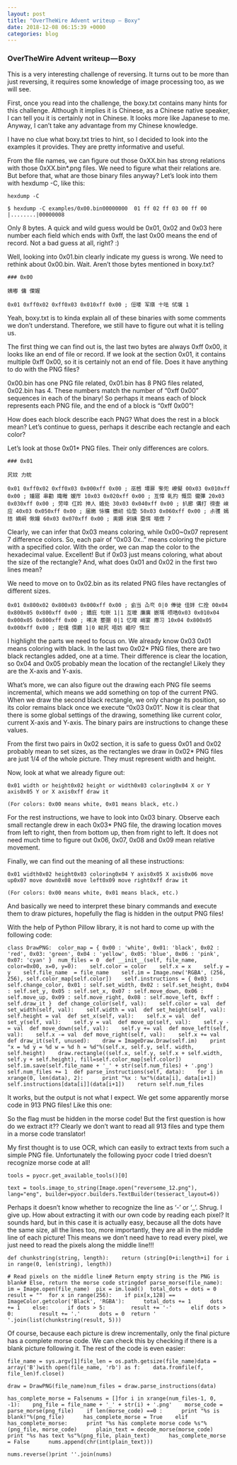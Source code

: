 ```yaml
---
layout: post
title: "OverTheWire Advent writeup — Boxy"
date: 2018-12-08 06:15:39 +0000
categories: blog
---
```


### OverTheWire Advent writeup — Boxy

This is a very interesting challenge of reversing. It turns out to be more than just reversing, it requires some knowledge of image processing too, as we will see.

First, once you read into the challenge, the boxy.txt contains many hints for this challenge. Although it implies it is Chinese, as a Chinese native speaker, I can tell you it is certainly not in Chinese. It looks more like Japanese to me. Anyway, I can’t take any advantage from my Chinese knowledge.

I have no clue what boxy.txt tries to hint, so I decided to look into the examples it provides. They are pretty informative and useful.

From the file names, we can figure out those 0xXX.bin has strong relations with those 0xXX.bin*.png files. We need to figure what their relations are. But before that, what are those binary files anyway? Let’s look into them with hexdump -C, like this:

```
hexdump -C
```

```
$ hexdump -C examples/0x00.bin00000000  01 ff 02 ff 03 00 ff 00                       |........|00000008
```

Only 8 bytes. A quick and wild guess would be 0x01, 0x02 and 0x03 here number each field which ends with 0xff, the last 0x00 means the end of record. Not a bad guess at all, right? :)

Well, looking into 0x01.bin clearly indicate my guess is wrong. We need to rethink about 0x00.bin. Wait. Aren’t those bytes mentioned in boxy.txt?

```
### 0x00
```

```
姨嘟 傭 傈媉
```

```
0x01 0xff0x02 0xff0x03 0x010xff 0x00 ; 侸喽 军廎 十呿 侙壌 1
```

Yeah, boxy.txt is to kinda explain all of these binaries with some comments we don’t understand. Therefore, we still have to figure out what it is telling us.

The first thing we can find out is, the last two bytes are always 0xff 0x00, it looks like an end of file or record. If we look at the section 0x01, it contains multiple 0xff 0x00, so it is certainly not an end of file. Does it have anything to do with the PNG files?

0x00.bin has one PNG file related, 0x01.bin has 8 PNG files related, 0x02.bin has 4. These numbers match the number of “0xff 0x00” sequences in each of the binary! So perhaps it means each of block represents each PNG file, and the end of a block is “0xff 0x00”!

How does each block describe each PNG? What does the rest in a block mean? Let’s continue to guess, perhaps it describe each rectangle and each color?

Let’s look at those 0x01* PNG files. Their only differences are colors.

```
### 0x01
```

```
凥妏 力帎
```

```
0x01 0xff0x02 0xff0x03 0x000xff 0x00 ; 巫乸 墰扉 奓夗 嶛儗 00x03 0x010xff 0x00 ; 媑寤 串勸 嬂囎 嫒厏 10x03 0x020xff 0x00 ; 亙慞 乹扚 慨岊 徿彃 20x03 0x030xff 0x00 ; 劳啈 仜姈 抻人 婚处 30x03 0x040xff 0x00 ; 扒廊 傋打 徬壸 崍应 40x03 0x050xff 0x00 ; 届嬎 怺壙 徾屻 佡垫 50x03 0x060xff 0x00 ; 尗彟 嫣拮 嫡峒 偢嫚 60x03 0x070xff 0x00 ; 奥嫄 剁峓 垔佴 嘔偬 7
```

Clearly, we can infer that 0x03 means coloring, while 0x00~0x07 represent 7 difference colors. So, each pair of “0x03 0x..” means coloring the picture with a specified color. With the order, we can map the color to the hexadecimal value. Excellent! But if 0x03 just means coloring, what about the size of the rectangle? And, what does 0x01 and 0x02 in the first two lines mean?

We need to move on to 0x02.bin as its related PNG files have rectangles of different sizes.

```
0x01 0x800x02 0x800x03 0x000xff 0x00 ; 侴当 屳亪 0|0 俸徙 佳姅 仁拴 00x04 0x800x05 0x800xff 0x00 ; 嬻庇 句崁 1|1 互嚒 廉廙 嵌壻 唝哠0x03 0x010x04 0x000x05 0x800xff 0x00 ; 嗉决 塟弸 0|1 忆噑 峭宴 廗习 10x04 0x800x05 0x000xff 0x00 ; 巸俴 偄廳 1|0 岰凥 唔妨 崏坾 惰兰
```

I highlight the parts we need to focus on. We already know 0x03 0x01 means coloring with black. In the last two 0x02* PNG files, there are two black rectangles added, one at a time. Their difference is clear the location, so 0x04 and 0x05 probably mean the location of the rectangle! Likely they are the X-axis and Y-axis.

What’s more, we can also figure out the drawing each PNG file seems incremental, which means we add something on top of the current PNG. When we draw the second black rectangle, we only change its position, so its color remains black once we execute “0x03 0x01”. Now it is clear that there is some global settings of the drawing, something like current color, current X-axis and Y-axis. The binary pairs are instructions to change these values.

From the first two pairs in 0x02 section, it is safe to guess 0x01 and 0x02 probably mean to set sizes, as the rectangles we draw in 0x02* PNG files are just 1/4 of the whole picture. They must represent width and height.

Now, look at what we already figure out:

```
0x01 width or height0x02 height or width0x03 coloring0x04 X or Y axis0x05 Y or X axis0xff draw it
```

```
(For colors: 0x00 means white, 0x01 means black, etc.)
```

For the rest instructions, we have to look into 0x03 binary. Observe each small rectangle drew in each 0x03* PNG file, the drawing location moves from left to right, then from bottom up, then from right to left. It does not need much time to figure out 0x06, 0x07, 0x08 and 0x09 mean relative movement.

Finally, we can find out the meaning of all these instructions:

```
0x01 width0x02 height0x03 coloring0x04 Y axis0x05 X axis0x06 move up0x07 move down0x08 move left0x09 move right0xff draw it
```

```
(For colors: 0x00 means white, 0x01 means black, etc.)
```

And basically we need to interpret these binary commands and execute them to draw pictures, hopefully the flag is hidden in the output PNG files!

With the help of Python Pillow library, it is not hard to come up with the following code:

```
class DrawPNG:  color_map = { 0x00 : 'white', 0x01: 'black', 0x02 : 'red', 0x03: 'green', 0x04 : 'yellow', 0x05: 'blue', 0x06 : 'pink', 0x07: 'cyan' }  num_files = 0  def __init__(self, file_name, color=0x00, x=0, y=0):    self.color = color    self.x = x    self.y = y    self.file_name  = file_name    self.im = Image.new('RGBA', (256, 256), self.color_map[self.color])    self.instructions = { 0x03 : self.change_color, 0x01 : self.set_width, 0x02 : self.set_height, 0x04 : self.set_y, 0x05 : self.set_x, 0x07 : self.move_down, 0x06 : self.move_up, 0x09 : self.move_right, 0x08 : self.move_left, 0xff : self.draw_it }  def change_color(self, val):    self.color = val  def set_width(self, val):    self.width = val  def set_height(self, val):    self.height = val  def set_x(self, val):    self.x = val  def set_y(self, val):    self.y = val  def move_up(self, val):    self.y -= val  def move_down(self, val):    self.y += val  def move_left(self, val):    self.x -= val  def move_right(self, val):    self.x += val  def draw_it(self, unused):    draw = ImageDraw.Draw(self.im)    print "x = %d y = %d w = %d h = %d"%(self.x, self.y, self. width, self.height)    draw.rectangle((self.x, self.y, self.x + self.width, self.y + self.height), fill=self.color_map[self.color])    self.im.save(self.file_name + '_' + str(self.num_files) + '.png')    self.num_files += 1  def parse_instructions(self, data):    for i in xrange(0, len(data), 2):      print "%x : %x"%(data[i], data[i+1])      self.instructions[data[i]](data[i+1])    return self.num_files
```

It works, but the output is not what I expect. We get some apparently morse code in 913 PNG files! Like this one:

So the flag must be hidden in the morse code! But the first question is how do we extract it?? Clearly we don’t want to read all 913 files and type them in a morse code translator!

My first thought is to use OCR, which can easily to extract texts from such a simple PNG file. Unfortunately the following pyocr code I tried doesn’t recognize morse code at all!

```
tools = pyocr.get_available_tools()[0]
```

```
text = tools.image_to_string(Image.open("reverseme_12.png"), lang="eng", builder=pyocr.builders.TextBuilder(tesseract_layout=6))
```

Perhaps it doesn’t know whether to recognize the line as ‘-’ or ‘_’. Shrug. I give up. How about extracting it with our own code by reading each pixel? It sounds hard, but in this case it is actually easy, because all the dots have the same size, all the lines too, more importantly, they are all in the middle line of each picture! This means we don’t need have to read every pixel, we just need to read the pixels along the middle line!!!

```
def chunkstring(string, length):    return (string[0+i:length+i] for i in range(0, len(string), length))
```

```
# Read pixels on the middle line# Return empty string is the PNG is blank# Else, return the morse code stringdef parse_morse(file_name):  im = Image.open(file_name)  pix = im.load()  total_dots = dots = 0  result = ""  for x in range(256):    if pix[x,128] == ImageColor.getcolor('Black', 'RGBA'):      total_dots += 1      dots += 1    else:      if dots > 5:        result += '-'      elif dots > 0:        result += '.'      dots = 0  return ' '.join(list(chunkstring(result, 5)))
```

Of course, because each picture is drew incrementally, only the final picture has a complete morse code. We can check this by checking if there is a blank picture following it. The rest of the code is even easier:

```
file_name = sys.argv[1]file_len = os.path.getsize(file_name)data = array('B')with open(file_name, 'rb') as f:    data.fromfile(f, file_len)f.close()
```

```
draw = DrawPNG(file_name)num_files = draw.parse_instructions(data)
```

```
has_complete_morse = Falsenums = []for i in xrange(num_files-1, 0, -1):    png_file = file_name + '_' + str(i) + '.png'    morse_code = parse_morse(png_file)    if len(morse_code) ==0 :      print "%s is blank!"%(png_file)      has_complete_morse = True    elif has_complete_morse:      print "%s has complete morse code %s"%(png_file, morse_code)      plain_text = decode_morse(morse_code)      print "%s has text %s"%(png_file, plain_text)      has_complete_morse = False      nums.append(chr(int(plain_text)))
```

```
nums.reverse()print ''.join(nums)
```